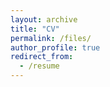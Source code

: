 ```yaml
---
layout: archive
title: "CV"
permalink: /files/
author_profile: true
redirect_from:
  - /resume
---
```

